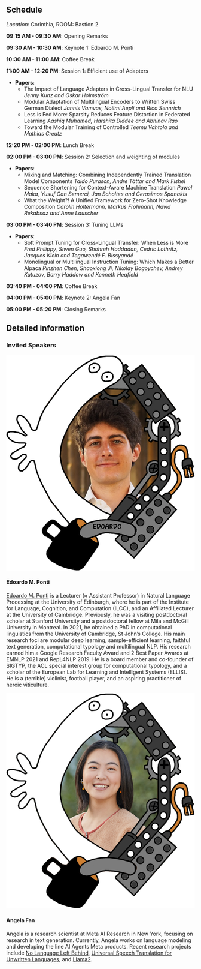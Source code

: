 ## Schedule

   *Location*: Corinthia, ROOM: Bastion 2
   
**09:15 AM - 09:30 AM**: Opening Remarks

**09:30 AM - 10:30 AM**: Keynote 1: Edoardo M. Ponti

**10:30 AM - 11:00 AM**: Coffee Break

**11:00 AM - 12:20 PM**: Session 1: Efficient use of Adapters
- **Papers**:
	- The Impact of Language Adapters in Cross-Lingual Transfer for NLU 
		  *Jenny Kunz and Oskar Holmström*
     -	Modular Adaptation of Multilingual Encoders to Written Swiss German Dialect
			*Jannis Vamvas, Noëmi Aepli and Rico Sennrich*
	- Less is Fed More: Sparsity Reduces Feature Distortion in Federated Learning
			*Aashiq Muhamed, Harshita Diddee and Abhinav Rao*
	- Toward the Modular Training of Controlled
			*Teemu Vahtola and Mathias Creutz*
			
**12:20 PM - 02:00 PM**: Lunch Break

**02:00 PM - 03:00 PM**: Session 2: Selection and weighting of modules
 - **Papers**:
	  - Mixing and Matching: Combining Independently Trained Translation Model Components
			*Taido Purason, Andre Tättar and Mark Fishel*
      - Sequence Shortening for Context-Aware Machine Translation
	        *Paweł Maka, Yusuf Can Semerci, Jan Scholtes and Gerasimos Spanakis*
      - What the Weight?! A Unified Framework for Zero-Shot Knowledge Composition
	        *Carolin Holtermann, Markus Frohmann, Navid Rekabsaz and Anne Lauscher*
	        
**03:00 PM - 03:40 PM**: Session 3: Tuning LLMs
 - **Papers**:
	- Soft Prompt Tuning for Cross-Lingual Transfer: When Less is More
			*Fred Philippy, Siwen Guo, Shohreh Haddadan, Cedric Lothritz, Jacques Klein and Tegawendé F. Bissyandé*
	- Monolingual or Multilingual Instruction Tuning: Which Makes a Better Alpaca
			*Pinzhen Chen, Shaoxiong Ji, Nikolay Bogoychev, Andrey Kutuzov, Barry Haddow and Kenneth Heafield*

**03:40 PM - 04:00 PM**: Coffee Break

**04:00 PM - 05:00 PM**: Keynote 2: Angela Fan

**05:00 PM - 05:20 PM**: Closing Remarks

## Detailed information

### Invited Speakers

![Edoardo M. Ponti](/assets/img/frame-EMP.png)

#### Edoardo M. Ponti

[Edoardo M. Ponti](https://ducdauge.github.io/) is a Lecturer (≈ Assistant Professor) in Natural Language Processing at the University of Edinburgh, where he is part of the Institute for Language, Cognition, and Computation (ILCC), and an Affiliated Lecturer at the University of Cambridge. Previously, he was a visiting postdoctoral scholar at Stanford University and a postdoctoral fellow at Mila and McGill University in Montreal. In 2021, he obtained a PhD in computational linguistics from the University of Cambridge, St John’s College. His main research foci are modular deep learning, sample-efficient learning, faithful text generation, computational typology and multilingual NLP. His research earned him a Google Research Faculty Award and 2 Best Paper Awards at EMNLP 2021 and RepL4NLP 2019. He is a board member and co-founder of SIGTYP, the ACL special interest group for computational typology, and a scholar of the European Lab for Learning and Intelligent Systems (ELLIS). He is a (terrible) violinist, football player, and an aspiring practitioner of heroic viticulture.


![Edoardo M. Ponti](/assets/img/frame-Afan.png)


#### Angela Fan
Angela is a research scientist at Meta AI Research in New York, focusing on research in text generation. Currently, Angela works on language modeling and developing the line AI Agents Meta products. Recent research projects include [No Language Left Behind](https://ai.facebook.com/research/no-language-left-behind/), [Universal Speech Translation for Unwritten Languages](https://ai.facebook.com/blog/ai-translation-hokkien/), and [Llama2](https://ai.meta.com/llama/).

